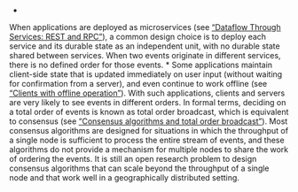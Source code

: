 *  
When applications are deployed as microservices (see [“Dataflow Through Services: REST and RPC”](ch04.html#sec_encoding_dataflow_rpc)), a common
design choice is to deploy each service and its durable state as an independent unit, with no
durable state shared between services. When two events originate in different services, there is
no defined order for those events. *  Some applications maintain client-side state that is updated immediately on user input (without
waiting for confirmation from a server), and even continue to work offline (see
[“Clients with offline operation”](ch05.html#sec_replication_offline_clients)). With such applications, clients and servers are very likely
to see events in different orders. 
In formal terms, deciding on a total order of events is known as total order broadcast, which is
equivalent to consensus (see [“Consensus algorithms and total order broadcast”](ch09.html#sec_consistency_consensus_abcast)). Most consensus algorithms are
designed for situations in which the throughput of a single node is sufficient to process the entire
stream of events, and these algorithms do not provide a mechanism for multiple nodes to share the
work of ordering the events. It is still an open research problem to design consensus algorithms
that can scale beyond the throughput of a single node and that work well in a geographically
distributed setting.